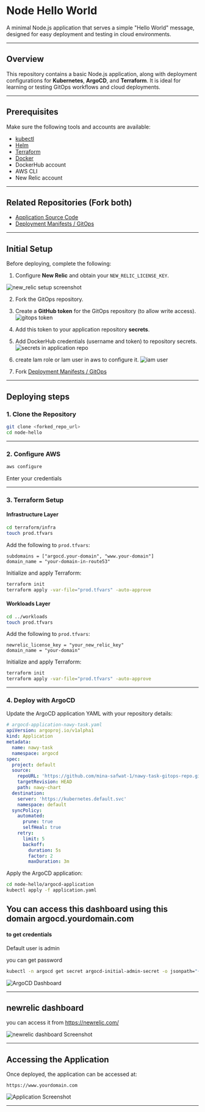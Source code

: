 # Node Hello World

A minimal Node.js application that serves a simple "Hello World" message, designed for easy deployment and testing in cloud environments.

---

## Overview

This repository contains a basic Node.js application, along with deployment configurations for **Kubernetes**, **ArgoCD**, and **Terraform**. It is ideal for learning or testing GitOps workflows and cloud deployments.

---

## Prerequisites

Make sure the following tools and accounts are available:

* [kubectl](https://kubernetes.io/docs/tasks/tools/)
* [Helm](https://helm.sh/docs/intro/install/)
* [Terraform](https://developer.hashicorp.com/terraform/downloads)
* [Docker](https://www.docker.com/get-started)
* DockerHub account
* AWS CLI
* New Relic account

---

## Related Repositories (Fork both)

* [Application Source Code](https://github.com/mina-safwat-1/node-hello)
* [Deployment Manifests / GitOps](https://github.com/mina-safwat-1/nawy-task-gitops-repo)

---

## Initial Setup

Before deploying, complete the following:

1. Configure **New Relic** and obtain your `NEW_RELIC_LICENSE_KEY`.

![new_relic setup screenshot](images/new_relic_setup.png)

2. Fork the GitOps repository.
3. Create a **GitHub token** for the GitOps repository (to allow write access).
![gitops token](images/gitops_token.png)

4. Add this token to your application repository **secrets**.
5. Add DockerHub credentials (username and token) to repository secrets.
![secrets in application repo](images/github_secrets.png)
6. create Iam role or Iam user in aws to configure it.
![iam user](images/iam_user.png)
7. Fork [Deployment Manifests / GitOps](https://github.com/mina-safwat-1/nawy-task-gitops-repo)


---

## Deploying steps

### 1. Clone the Repository

```bash
git clone <forked_repo_url>
cd node-hello
```



---

### 2. Configure AWS 

```bash
aws configure
```
Enter your credentials

---

### 3. Terraform Setup

#### Infrastructure Layer

```bash
cd terraform/infra
touch prod.tfvars
```

Add the following to `prod.tfvars`:

```hcl
subdomains = ["argocd.your-domain", "www.your-domain"]
domain_name = "your-domain-in-route53"
```

Initialize and apply Terraform:

```bash
terraform init
terraform apply -var-file="prod.tfvars" -auto-approve
```

#### Workloads Layer

```bash
cd ../workloads
touch prod.tfvars
```

Add the following to `prod.tfvars`:

```hcl
newrelic_license_key = "your_new_relic_key"
domain_name = "your-domain"
```

Initialize and apply Terraform:

```bash
terraform init
terraform apply -var-file="prod.tfvars" -auto-approve
```

---

### 4. Deploy with ArgoCD

Update the ArgoCD application YAML with your repository details:

```yaml
# argocd-application-nawy-task.yaml
apiVersion: argoproj.io/v1alpha1
kind: Application
metadata:
  name: nawy-task
  namespace: argocd
spec:
  project: default
  source:
    repoURL: 'https://github.com/mina-safwat-1/nawy-task-gitops-repo.git'
    targetRevision: HEAD
    path: nawy-chart
  destination:
    server: 'https://kubernetes.default.svc'
    namespace: default
  syncPolicy:
    automated:
      prune: true
      selfHeal: true
    retry:
      limit: 5
      backoff:
        duration: 5s
        factor: 2
        maxDuration: 3m
```

Apply the ArgoCD application:

```bash
cd node-hello/argocd-application
kubectl apply -f application.yaml
```
## You can access this dashboard using this domain argocd.yourdomain.com

#### to get credentials

Default user is admin

you can get password
```bash
kubectl -n argocd get secret argocd-initial-admin-secret -o jsonpath="{.data.password}" | base64 -d
```

![ArgoCD Dashboard](images/argocd-dashboard.png)

---

## newrelic dashboard

you can access it from https://newrelic.com/


![newrelic dashboard Screenshot](images/new_relic_dashbaord.png)

---


## Accessing the Application

Once deployed, the application can be accessed at:

```
https://www.yourdomain.com
```

![Application Screenshot](images/application.png)

---
